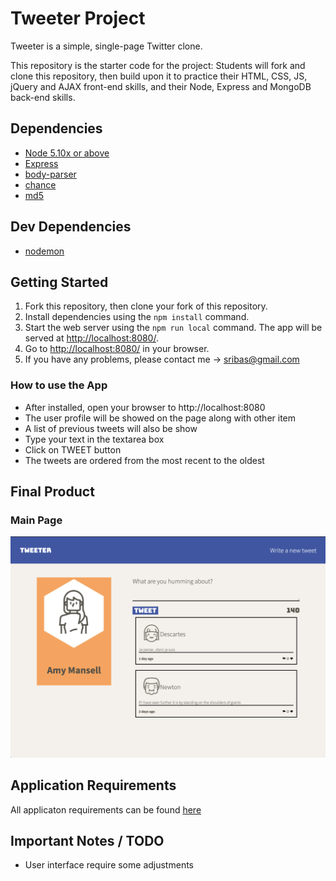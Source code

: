 # Tweeter Project

Tweeter is a simple, single-page Twitter clone.

This repository is the starter code for the project: Students will fork and clone this repository, then build upon it to practice their HTML, CSS, JS, jQuery and AJAX front-end skills, and their Node, Express and MongoDB back-end skills.

## Dependencies

- [Node 5.10x or above](https://nodejs.org/en/)
- [Express](https://expressjs.com/)
- [body-parser](https://www.npmjs.com/package/body-parser)
- [chance](https://www.npmjs.com/package/chance)
- [md5](https://www.npmjs.com/package/md5)

## Dev Dependencies

- [nodemon](https://www.npmjs.com/package/nodemon)

## Getting Started

1. Fork this repository, then clone your fork of this repository.
2. Install dependencies using the `npm install` command.
3. Start the web server using the `npm run local` command. The app will be served at <http://localhost:8080/>.
4. Go to <http://localhost:8080/> in your browser.
5. If you have any problems, please contact me -> sribas@gmail.com

### How to use the App

- After installed, open your browser to http://localhost:8080
- The user profile will be showed on the page along with other item
- A list of previous tweets will also be show
- Type your text in the textarea box
- Click on TWEET button
- The tweets are ordered from the most recent to the oldest

## Final Product

### Main Page

!["Main Page"](https://github.com/wbox/tweeter/blob/master/documentation/landing-page.png)

## Application Requirements

All applicaton requirements can be found [here](https://github.com/wbox/tweeter/blob/master/documentation/application-requirements.md)

## Important Notes / TODO

- User interface require some adjustments
